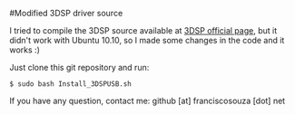 #Modified 3DSP driver source

I tried to compile the 3DSP source available at [3DSP official page](http://www.3dsp.com.cn), but it didn't work with Ubuntu 10.10, so I made some changes in the code and it works :)

Just clone this git repository and run:

    $ sudo bash Install_3DSPUSB.sh

If you have any question, contact me: github [at] franciscosouza [dot] net
